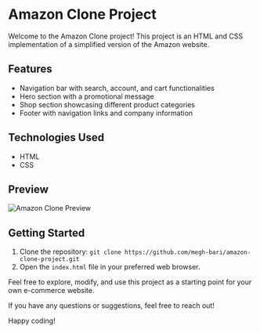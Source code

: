 # Amazon Clone Project

Welcome to the Amazon Clone project! This project is an HTML and CSS implementation of a simplified version of the Amazon website.

## Features
- Navigation bar with search, account, and cart functionalities
- Hero section with a promotional message
- Shop section showcasing different product categories
- Footer with navigation links and company information

## Technologies Used
- HTML
- CSS

## Preview
![Amazon Clone Preview](https://github.com/CodeWithHarry/Sigma-Web-Dev-Course/assets/142393952/792dcf59-a9a4-47b8-acc8-ee40f65c4acd)

## Getting Started
1. Clone the repository: `git clone https://github.com/megh-bari/amazon-clone-project.git`
2. Open the `index.html` file in your preferred web browser.

Feel free to explore, modify, and use this project as a starting point for your own e-commerce website.

If you have any questions or suggestions, feel free to reach out!

Happy coding!
